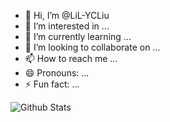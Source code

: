 - 👋 Hi, I’m @LiL-YCLiu
- 👀 I’m interested in ...
- 🌱 I’m currently learning ...
- 💞️ I’m looking to collaborate on ...
- 📫 How to reach me ...
- 😄 Pronouns: ...
- ⚡ Fun fact: ...

![Github Stats](https://github-readme-stats.vercel.app/api?username=LiL-YCLiu&show_icons=true)
<!---
LiL-YCLiu/LiL-YCLiu is a ✨ special ✨ repository because its `README.md` (this file) appears on your GitHub profile.
You can click the Preview link to take a look at your changes.
--->
